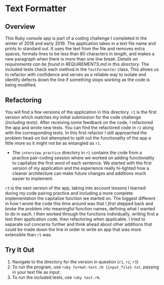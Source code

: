# Text Formatter

## Overview
This Ruby console app is part of a coding challenge I completed in the winter of 2018 and early 2019. The application takes in a text file name and prints to standard out. It uses the text from the file and removes extra spaces, formats lines to be less than 80 characters in length, and makes a new paragraph when there is more than one line break. *Details on requirements can be found in REQUIREMENTS.md in this directory.* The included tests check each method in the `TextFormatter` class. This allows us to refactor with confidence and serves as a reliable way to isolate and identify defects down the line if something stops working as the code is being modified.

## Refactoring
You will find a few versions of the application in this directory. `r1` is the first version which matches my initial submission for the code challenge *(including tests).* After receiving some feedback on the code, I refactored the app and wrote new tests. You can find the refactored code in `r2` along with the corresponding tests. In this first refactor I still approached the problem head-on but attempted to split out the functionality of the app a little more so it might not be as entangled as `r1`.

  * The `interview practice` directory in `r1` contains the code from a practice pair-coding session where we worked on adding functionality to capitalize the first word of each sentence. We started with the first version of my application and the experience really hi-lighted how a cleaner architecture can make future changes and additions much easier to implement. 

`r3` is the next version of the app, taking into account lessons I learned during my code pairing practice and including a more complete implementation the capitalize function we started on. The biggest different in how I wrote the code this time around was that I *first* stepped back and broke the problem into meaningful function names, defining what I wanted to do in each. I then worked through the functions individually, writing first a test then application code, then refactoring when applicable. I tried to separate out concerns further and think ahead about other additions that could be made down the line in order to write an app that was more extensible than `r1` was.

## Try It Out
1. Navigate to the directory for the version in question (`r1`, `r2`, `r3`)
2. To run the program, use `ruby format-text.rb {input_file}.txt`, passing in your text file as input.
3. To run the included tests, use `ruby test.rb`.